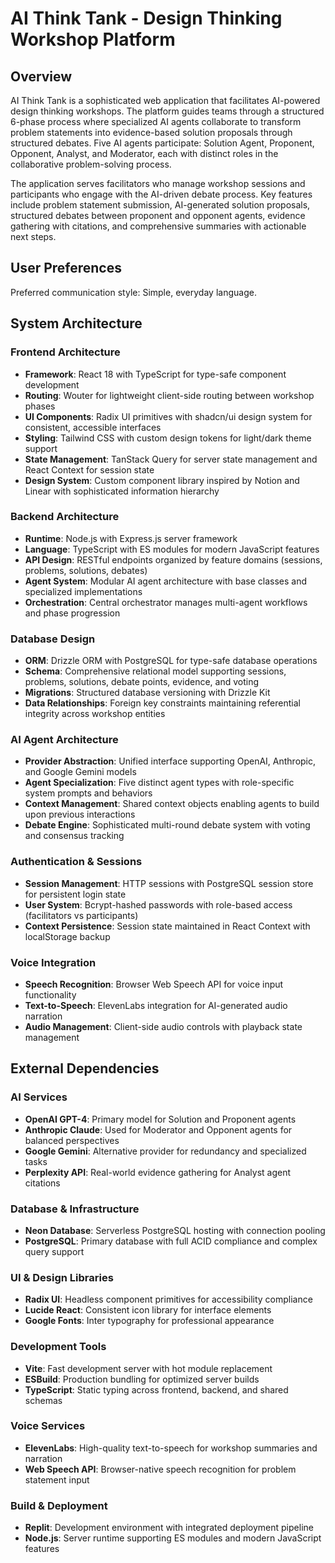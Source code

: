 # AI Think Tank - Design Thinking Workshop Platform

## Overview

AI Think Tank is a sophisticated web application that facilitates AI-powered design thinking workshops. The platform guides teams through a structured 6-phase process where specialized AI agents collaborate to transform problem statements into evidence-based solution proposals through structured debates. Five AI agents participate: Solution Agent, Proponent, Opponent, Analyst, and Moderator, each with distinct roles in the collaborative problem-solving process.

The application serves facilitators who manage workshop sessions and participants who engage with the AI-driven debate process. Key features include problem statement submission, AI-generated solution proposals, structured debates between proponent and opponent agents, evidence gathering with citations, and comprehensive summaries with actionable next steps.

## User Preferences

Preferred communication style: Simple, everyday language.

## System Architecture

### Frontend Architecture
- **Framework**: React 18 with TypeScript for type-safe component development
- **Routing**: Wouter for lightweight client-side routing between workshop phases
- **UI Components**: Radix UI primitives with shadcn/ui design system for consistent, accessible interfaces
- **Styling**: Tailwind CSS with custom design tokens for light/dark theme support
- **State Management**: TanStack Query for server state management and React Context for session state
- **Design System**: Custom component library inspired by Notion and Linear with sophisticated information hierarchy

### Backend Architecture
- **Runtime**: Node.js with Express.js server framework
- **Language**: TypeScript with ES modules for modern JavaScript features
- **API Design**: RESTful endpoints organized by feature domains (sessions, problems, solutions, debates)
- **Agent System**: Modular AI agent architecture with base classes and specialized implementations
- **Orchestration**: Central orchestrator manages multi-agent workflows and phase progression

### Database Design
- **ORM**: Drizzle ORM with PostgreSQL for type-safe database operations
- **Schema**: Comprehensive relational model supporting sessions, problems, solutions, debate points, evidence, and voting
- **Migrations**: Structured database versioning with Drizzle Kit
- **Data Relationships**: Foreign key constraints maintaining referential integrity across workshop entities

### AI Agent Architecture
- **Provider Abstraction**: Unified interface supporting OpenAI, Anthropic, and Google Gemini models
- **Agent Specialization**: Five distinct agent types with role-specific system prompts and behaviors
- **Context Management**: Shared context objects enabling agents to build upon previous interactions
- **Debate Engine**: Sophisticated multi-round debate system with voting and consensus tracking

### Authentication & Sessions
- **Session Management**: HTTP sessions with PostgreSQL session store for persistent login state
- **User System**: Bcrypt-hashed passwords with role-based access (facilitators vs participants)
- **Context Persistence**: Session state maintained in React Context with localStorage backup

### Voice Integration
- **Speech Recognition**: Browser Web Speech API for voice input functionality
- **Text-to-Speech**: ElevenLabs integration for AI-generated audio narration
- **Audio Management**: Client-side audio controls with playback state management

## External Dependencies

### AI Services
- **OpenAI GPT-4**: Primary model for Solution and Proponent agents
- **Anthropic Claude**: Used for Moderator and Opponent agents for balanced perspectives
- **Google Gemini**: Alternative provider for redundancy and specialized tasks
- **Perplexity API**: Real-world evidence gathering for Analyst agent citations

### Database & Infrastructure
- **Neon Database**: Serverless PostgreSQL hosting with connection pooling
- **PostgreSQL**: Primary database with full ACID compliance and complex query support

### UI & Design Libraries
- **Radix UI**: Headless component primitives for accessibility compliance
- **Lucide React**: Consistent icon library for interface elements
- **Google Fonts**: Inter typography for professional appearance

### Development Tools
- **Vite**: Fast development server with hot module replacement
- **ESBuild**: Production bundling for optimized server builds
- **TypeScript**: Static typing across frontend, backend, and shared schemas

### Voice Services
- **ElevenLabs**: High-quality text-to-speech for workshop summaries and narration
- **Web Speech API**: Browser-native speech recognition for problem statement input

### Build & Deployment
- **Replit**: Development environment with integrated deployment pipeline
- **Node.js**: Server runtime supporting ES modules and modern JavaScript features